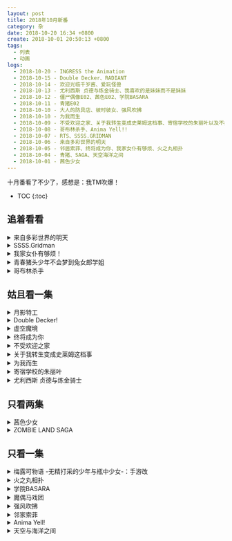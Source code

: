 ```yaml
---
layout: post
title: 2018年10月新番
category: 杂
date: 2018-10-20 16:34 +0800
create: 2018-10-01 20:50:13 +0800
tags:
  - 列表
  - 动画
logs:
  - 2018-10-20 - INGRESS the Animation
  - 2018-10-15 - Double Decker、RADIANT
  - 2018-10-14 - 欢迎光临千岁酱、爱玩怪兽
  - 2018-10-13 - 尤利西斯 贞德与炼金骑士、我喜欢的是妹妹而不是妹妹
  - 2018-10-12 - 僵尸偶像E02、茜色E02、学院BASARA
  - 2018-10-11 - 青猪E02
  - 2018-10-10 - 大人的防具店、彼时彼女、强风吹拂
  - 2018-10-10 - 为我而生
  - 2018-10-09 - 不受欢迎之家、关于我转生变成史莱姆这档事、寄宿学校的朱丽叶以及不打算看的
  - 2018-10-08 - 哥布林杀手、Anima Yell!!
  - 2018-10-07 - RTS、SSSS.GRIDMAN
  - 2018-10-06 - 来自多彩世界的明天
  - 2018-10-05 - 邻居索菲、终将成为你、我家女仆有够烦、火之丸相扑
  - 2018-10-04 - 青猪、SAGA、天空海洋之间
  - 2018-10-01 - 茜色少女
---
```


十月番看了不少了，感想是：我TM吹爆！

- TOC
{:toc}

## 追着看看

<details markdown="1">
<summary> 来自多彩世界的明天 </summary>

“我自己一个人也可以”，很多时候我也是这么想的。但是啊，少女啊，还是需要别人的帮助的吧？

回到了六十年前，和奶奶同一个时代。青春、魔法的故事。说真的，我超喜欢这种宿命式的展开的！

![](http://wx3.sinaimg.cn/large/740ca5e5gy1fvxqbmz0jgj20qe0qetcq.jpg)
*女主，家人都是深蓝发，你头发掉色了啊*

![](http://wx4.sinaimg.cn/large/740ca5e5gy1fvpepv1a9sj20nc0d4764.jpg)
*找到了颜色*

</details>

<details markdown="1">
<summary> SSSS.Gridman </summary>

特摄改动画？巨大机器人和巨大怪兽的战斗，打完了还能恢复原样。啊，原来我应该是特摄厨？

![](https://i.loli.net/2018/10/07/5bb9ebafae5bd.jpg)
*这个六花真可爱！*

![](https://i.loli.net/2018/10/07/5bb9eca005f6c.png)
*怎么可以这么可爱！*

![](https://i.loli.net/2018/10/07/5bb9ed4c499b1.jpg)
*这个也很可爱！！！*

</details>

<details markdown="1">
<summary> 我家女仆有够烦！ </summary>

简直作画厨的天堂！虽然我不是作画厨，但是看到流畅的动作就是爽啊。

另外B站第一集开头删减了一分钟，主要是女主的背景——自卫队飞行员瞎了一只眼。

总之是一个稍微有点神经的萝莉控退役女军人和俄罗斯血统小萝莉之间的搞笑日常，非常搞笑啊~

</details>

<details markdown="1">
<summary> 青春猪头少年不会梦到兔女郎学姐 </summary>

很有意思的故事。对我来说主要是人设讨喜。

![](https://i.loli.net/2018/10/04/5bb585fe5b330.png)
*这种环境下讨论兔女郎什么的性癖不太好吧？以及左下角老奶奶没人让座的么？*

男主这基友上来就有女朋友了，心疼男主一秒钟。（小说第一卷以后男主也有女朋友了！心疼我自己一秒钟）

![](https://i.loli.net/2018/10/04/5bb586b714451.png)
*对这种忧郁的妹子完全没有抵抗力啊*

去看了一下小说，到第三卷看不下去了。日轻那一套日本特色真是看得人反胃，处在特色中的主角们也不尝试反抗，而是服从——这个小团体容不下我了我去找下一个小团体，在男主的帮助下成功加入了另外的小团体真好啊~什么的。当然，不知道为什么成为了女权主义(?)的我开始很反感这种由一个男主来拯救那么多女生的桥段。

第二话。看过小说后，突然理解了这个OP奔跑的场景。咲太君就是这样拼尽全力奔跑的啊~开始循环！

第三集，我好了。后面追不追就不一定了。（小说看了四卷，只有第一卷有意思）

</details>

<details markdown="1">
<summary> 哥布林杀手 </summary>

年轻的冒险者啊，中二的下场就是团灭。可惜你不是主角，又不是不死人，地洞打架疯狂弹刀，团灭也是理所当然的吧？打个哥布林被人绕后了，药也不带装备也没有。这就是萌二的下场啊~笑。

男主帅啊，感受到了“遇事不骰，全靠口胡”的DND大佬的魅力~正义的陷阱，正义的飞矛~

![](https://i.loli.net/2018/10/08/5bbb13fd33f27.jpg)

![](https://i.loli.net/2018/10/08/5bbb140cee2c6.jpg)

</details>

## 姑且看一集

<details markdown="1">
<summary> 月影特工 </summary>

其实是R(ealse)T(he)S(pyce)。大概就是高中女生当特工的故事，用香料变身？你们这个城市靠JK和犯罪团伙斗争，简直比歌谭市还平和呢~

![](https://i.loli.net/2018/10/07/5bb9be56159cd.png)
*今天的哥谭也很和平呢~by 没有了本体的阿卡林*

最后加入宣言女主很帅啊。以及第一集ED后就出现了二五仔，真是平和的番剧呢。

![](https://i.loli.net/2018/10/19/5bc9c535ea16b.jpg)
*既视感*

没有有趣的展开啊，以及怀疑这个世界少女由体能加成。

</details>

<details markdown="1">
<summary> Double Decker! </summary>

硬核剧情番，妹子不萌，我看不来~

总之是成年人的动画，还挺搞笑的

</details>

<details markdown="1">
<summary> 虚空魔境 </summary>

RADIANT。少年漫画？只会一个魔法的魔法师什么的，还有日本特有的害怕强者的套路。

</details>
<details markdown="1">
<summary> 终将成为你 </summary>

开局kirakira、抹布洗、土豆卡奈三连，幻视了~

总感觉，音响效果有点奇怪。气氛也有点奇怪，慢悠悠的没啥激情。感觉也会渐渐变成追不动的番吧。

</details>

<details markdown="1">
<summary> 不受欢迎之家 </summary>

著名监督石馆光太郎的又一作品，大概内容就是抛出人设然后由声优（几乎）自由发挥。有种看生放的感觉，经历了少歌洗礼的我对这种形式的动画还挺感兴趣的。

</details>

<details markdown="1">
<summary> 关于我转生变成史莱姆这档事 </summary>

起点系统文既视感，被刺了以后就能有言灵级别的许愿能力了么？不过最后的OP(ED)流畅的打斗吸引到我了。

</details>

<details markdown="1">
<summary> 为我而生 </summary>

![](https://i.loli.net/2018/10/10/5bbcdf14a646e.jpg)
*让她生！让她生！*

制作有点贫穷。父亲不存在，其实是踩了一个大脚印吧？

不愧是游戏改动画么？设定详情请看官网什么的也太奇怪了吧？

人设还可以，就是游戏改这一点，导致剧情实在是迷~

</details>

<details markdown="1">
<summary> 寄宿学校的朱丽叶 </summary>

这是何等神奇的表白场面！感觉很不错啊~朱丽叶和罗密欧，东德与西德的故事。

虽然很有八嘎情侣的感觉，搞笑的地方也很多。但是罗密欧与朱丽叶的故事，很难有好结局吧？

</details>

<details markdown="1">
<summary> 尤利西斯 贞德与炼金骑士 </summary>

百年战争中发生的故事。三个女生和一个男生的故事。神秘的炼金术的故事。

男士全员白丝，挺有意思的。

召唤恶魔用五角星？不专业啊

意外的很有意思啊

</details>

## 只看两集

<details markdown="1">
<summary> 茜色少女 </summary>

A站独播！emmmmm，但是人设不是很喜欢（这个老师好像刚从本子片场来的）；也不能说是不喜欢吧，主要是各种意义上的既视感严重。

这穿越了然后看到小动物的设定，你们是被选中的孩子么？

![](https://i.loli.net/2018/10/01/5bb21a8a725b7.jpg)
*yuyuyu 是你么？*

![](https://i.loli.net/2018/10/01/5bb21afedf025.png)
*拿着收音机变身？期待你的满开！*

![](https://i.loli.net/2018/10/01/5bb21bc001b12.jpg)
*士郎和红A，还是姐妹呢，貌似就是另一个世界的自己*

目前来看，还可以？就是人设不太行。只有女主的人设能看。

第二话开始变穷了

![](https://i.loli.net/2018/10/12/5bc0530610623.jpg)
*不行了，我受不了这个人设*

</details>

<details markdown="1">
<summary> ZOMBIE LAND SAGA </summary>

A站独播，本渡枫出演，PV欺诈。看起来是个僵尸片，其实是个僵尸偶像片。女主开场两分钟就跪了。

出身于不同年代的僵尸少女们的故事也许会挺好看的，希望不是第一集表现出来的那样纯粹搞笑番吧。

第二话：就是本质搞笑番啊，尬笑中。后面说唱有点意思，但是还是有点尬啊

</details>

## 只看一集

<details markdown="1">
<summary> 梅露可物语 -无精打采的少年与瓶中少女-：手游改 </summary>

瓶子里的水精灵和旅行中的男孩子一起旅行的故事。意外地挺有趣，虽然是游戏改。

打败怪兽然后收服，听起来像是宠物小精灵的故事啊？

</details>

<details markdown="1">
<summary> 火之丸相扑 </summary>

~~霜之哀伤，火之相扑~~

OP，真好听！很有节奏感，我现在不想看剧情只想去循环OP。

王道热血相扑番。套路很正~只剩一人的相扑社、被占领的道馆、开局打败并收复小弟和道馆之类的。

循环OP去了~

</details>

<details markdown="1">
<summary> 学院BASARA </summary>

总之是战国人物的现代恶搞故事(全是男的)

![](https://i.loli.net/2018/10/12/5bc057ce4f74f.jpg)

</details>

<details markdown="1">
<summary> 魔偶马戏团 </summary>

人设，看不动啊！故事，也并没有很有意思的样子。

总之是啥人偶师的故事。

</details>

<details markdown="1">
<summary> 强风吹拂 </summary>

硬核跑步番，都是大学生而且都是男的。田径部部长诱拐了十个人参加接力跑步。

![](https://i.loli.net/2018/10/10/5bbde58874750.jpg)
*很有生活气息的作画*

</details>

<details markdown="1">
<summary> 邻家索菲 </summary>

五组出品，百合，硬核到OP全是啾啾啾的声音和啾啾啾的画面的那种。这只吸血鬼和某个珈百璃声音一样啊。貌似内容也和珈百璃差不太多。

![](https://i.loli.net/2018/10/05/5bb77596b4eeb.png)
*让我想起中国式青春*

</details>

<details markdown="1">
<summary> Anima Yell! </summary>

熟悉的芳文社，熟悉的跳跃。

![](https://i.loli.net/2018/10/08/5bbb3f6e51bba.png)
*芳文跳？*

我开始怀疑日语“特别”是不是有什么特别的含义了。你是特别的，所以我们容不下你；我要成为特别的人！什么鬼啊

女主撩妹高手啊，家里青梅不倒，外面天降飘飘。

</details>

<details markdown="1">
<summary> 天空与海洋之间 </summary>

所有鱼类（鲸鱼不是鱼类）从海洋中消失之后...因为【男女雇佣机会均等法】所以主角全是妹子...日本在宇宙中建了鱼塘来养鱼...

非常切合社会热点问题啊~

![](https://i.loli.net/2018/10/04/5bb5cd740e4d2.png)
*能开窗的火车？在一个有宇宙养鱼场的世界里？*

棒读？迫真手游宣传片。

哈子卡西！！！！！

<details>

<details markdown="1">
<summary> 只要别西卜大小姐喜欢就好 </summary>

![](https://i.loli.net/2018/10/12/5bc029e0e303d.jpg)
*传说中的贝尔西卜大小姐*

从天界堕落，成为恶魔的前天使们工作的地方，魔界·万魔殿之主·别西卜阁下。身为别西卜的近侍，侍奉她左右的新人职员·穆林。

总之是没什么意思的四格改动画

</details>
<details markdown="1">
<summary> INGRESS the Animation </summary>

游戏改动画，游戏貌似很有意思。但是我没玩~

因为游戏是个现实定向越野型的。

</details>

<details markdown="1">
<summary> 我喜欢的是妹妹而不是妹妹 </summary>

先行放送话开始万策尽，里番画风，无底线卖肉，画面崩坏，剧情俗套。

</details>

## 泡面番
- 大人的防具店 - RPG模式制作的，为了让女冒险者们使用暴露的防具而工作的防具店。
- 彼时彼女 - 有声漫画，爱情故事
- 欢迎光临，千岁酱 - 生活在京都的企鹅的故事
- 爱玩怪兽 - 制作组释放压力做的破坏动画；但是看了的我压力更大了

## 不打算看的
- 东京食尸鬼:re 2期
- 钱进球场 2
- 苍天之拳 2
- 逆转裁判 2
- 尽量加油吧!魔法少女胡桃 2
- 宇宙战舰提拉米斯 2
- 妖精的尾巴 Final Series
- JOJO的奇妙冒险 黄金之风
- 直感×运算法则♪ 2nd Season
- 偶像大师 SideM 事出有因Mini!
- 闪电十一人 俄里翁的刻印
- 爆钓BARHUNTER：子供？
- 星之岛喵喵：子供？
- 叛逆性百万亚瑟王：手游改
- 嫁给非人类：奇怪的像是熊的动物和男子高中生的新婚生活？！
- 末班车后，在胶囊旅馆向上司传递微热的夜晚。：本季度的色情小短片
